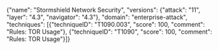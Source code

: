 {"name": "Stormshield Network Security", "versions": {"attack": "11", "layer": "4.3", "navigator": "4.3"}, "domain": "enterprise-attack", "techniques": [{"techniqueID": "T1090.003", "score": 100, "comment": "Rules: TOR Usage"}, {"techniqueID": "T1090", "score": 100, "comment": "Rules: TOR Usage"}]}